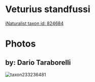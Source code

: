 
Veturius standfussi
===================
  
[iNaturalist taxon id: 824684](https://www.inaturalist.org/taxa/824684)
# Photos

## by: Dario Taraborelli
  
![taxon233236481](https://inaturalist-open-data.s3.amazonaws.com/photos/249977002/medium.jpeg)